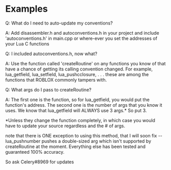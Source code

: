# Examples

Q: What do I need to auto-update my conventions?

A: Add disassembler.h and autoconventions.h in your project 
and include 'autoconventions.h' in main.cpp or where-ever
you set the addresses of your Lua C functions


Q: I included autoconventions.h, now what?

A: Use the function called 'createRoutine' on any functions
you know of that have a chance of getting its calling convention
changed.
For example, lua_getfield, lua_setfield, lua_pushcclosure, . . .
these are among the functions that ROBLOX commonly tampers with.


Q: What args do I pass to createRoutine?

A: The first one is the function, so for lua_getfield,
you would put the function's address.
The second one is the number of args that you know it uses.
We know that lua_getfield will ALWAYS use 3 args.*
So put 3.


*Unless they change the function completely, in which case
you would have to update your source regardless and the # of args.



note that there is ONE exception to using this method, that I will
soon fix -- lua_pushnumber pushes a double-sized arg
which isn't supported by createRoutine at the moment.
Everything else has been tested and guaranteed 100% accuracy.


So  ask Celery#8969 for updates

